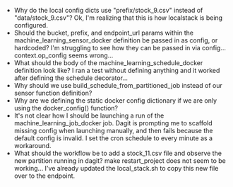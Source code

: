 * Why do the local config dicts use "prefix/stock_9.csv" instead of "data/stock_9.csv"? Ok, I'm realizing that this is how localstack is being configured.
* Should the bucket, prefix, and endpoint_url params within the machine_learning_sensor_docker definition be passed in as config, or hardcoded? I'm struggling to see how they can be passed in via config... context.op_config seems wrong...
* What should the body of the machine_learning_schedule_docker definition look like? I ran a test without defining anything and it worked after defining the schedule decorator... 
* Why should we use build_schedule_from_partitioned_job instead of our sensor function definition?
* Why are we defining the static docker config dictionary if we are only using the docker_config() function?
* It's not clear how I should be launching a run of the machine_learning_job_docker job. Dagit is prompting me to scaffold missing config when launching manually, and then fails because the default config is invalid. I set the cron schedule to every minute as a workaround. 
* What should the workflow be to add a stock_11.csv file and observe the new partition running in dagit? make restart_project does not seem to be working... I've already updated the local_stack.sh to copy this new file over to the endpoint.